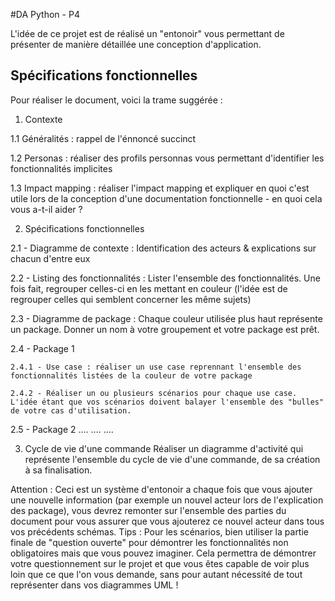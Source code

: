 #DA Python - P4

L'idée de ce projet est de réalisé un "entonoir" vous permettant de présenter de manière détaillée une conception d'application.

## Spécifications fonctionnelles

Pour réaliser le document, voici la trame suggérée : 

1. Contexte
  
  1.1 Généralités : rappel de l'énnoncé succinct
  
  1.2 Personas : réaliser des profils personnas vous permettant d'identifier les fonctionnalités implicites
  
  1.3 Impact mapping : réaliser l'impact mapping et expliquer en quoi c'est utile lors de la conception d'une documentation fonctionnelle - en quoi cela vous a-t-il aider ?

2. Spécifications fonctionnelles
  
  2.1 - Diagramme de contexte : Identification des acteurs & explications sur chacun d'entre eux
  
  2.2 - Listing des fonctionnalités : Lister l'ensemble des fonctionnalités. Une fois fait, regrouper celles-ci en les mettant en couleur (l'idée est de regrouper celles qui semblent concerner les même sujets)
  
  2.3 - Diagramme de package : Chaque couleur utilisée plus haut représente un package. Donner un nom à votre groupement et votre package est prêt.
  
  2.4 - Package 1
    
    2.4.1 - Use case : réaliser un use case reprennant l'ensemble des fonctionnalités listées de la couleur de votre package
    
    2.4.2 - Réaliser un ou plusieurs scénarios pour chaque use case. L'idée étant que vos scénarios doivent balayer l'ensemble des "bulles" de votre cas d'utilisation.
  
  2.5 - Package 2
    ....
    ....
  ....

3. Cycle de vie d'une commande
Réaliser un diagramme d'activité qui représente l'ensemble du cycle de vie d'une commande, de sa création à sa finalisation.

Attention : Ceci est un système d'entonoir a chaque fois que vous ajouter une nouvelle information (par exemple un nouvel acteur lors de l'explication des package), vous devrez remonter sur l'ensemble des parties du document pour vous assurer que vous ajouterez ce nouvel acteur dans tous vos précédents schémas.
Tips : Pour les scénarios, bien utiliser la partie finale de "question ouverte" pour démontrer les fonctionnalités non obligatoires mais que vous pouvez imaginer. Cela permettra de démontrer votre questionnement sur le projet et que vous êtes capable de voir plus loin que ce que l'on vous demande, sans pour autant nécessité de tout représenter dans vos diagrammes UML !

